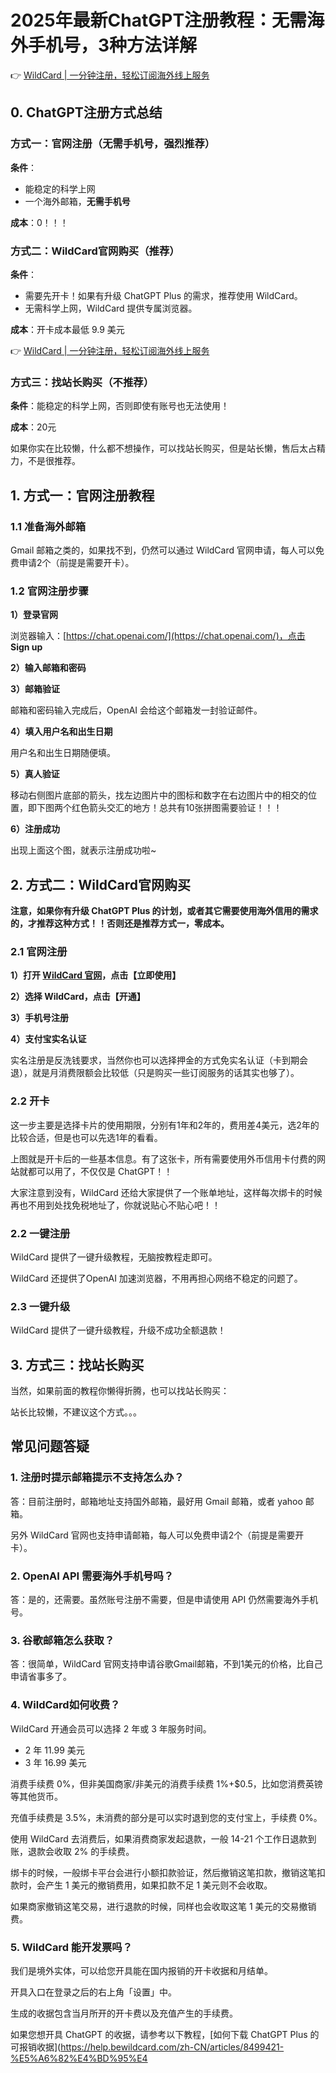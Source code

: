 # 2025年最新ChatGPT注册教程：无需海外手机号，3种方法详解

👉 [WildCard | 一分钟注册，轻松订阅海外线上服务](https://bbtdd.com/WildCard)

## 0. ChatGPT注册方式总结

### 方式一：官网注册（无需手机号，强烈推荐）

**条件**：
- 能稳定的科学上网
- 一个海外邮箱，**无需手机号**

**成本**：0！！！

### 方式二：WildCard官网购买（推荐）

**条件**：
- 需要先开卡！如果有升级 ChatGPT Plus 的需求，推荐使用 WildCard。
- 无需科学上网，WildCard 提供专属浏览器。

**成本**：开卡成本最低 9.9 美元

👉 [WildCard | 一分钟注册，轻松订阅海外线上服务](https://bbtdd.com/WildCard)

### 方式三：找站长购买（不推荐）

**条件**：能稳定的科学上网，否则即使有账号也无法使用！

**成本**：20元

如果你实在比较懒，什么都不想操作，可以找站长购买，但是站长懒，售后太占精力，不是很推荐。

## 1. 方式一：官网注册教程

### 1.1 准备海外邮箱

Gmail 邮箱之类的，如果找不到，仍然可以通过 WildCard 官网申请，每人可以免费申请2个（前提是需要开卡）。

### 1.2 官网注册步骤

**1）登录官网**

浏览器输入：[https://chat.openai.com/](https://chat.openai.com/)，点击 **Sign up**



**2）输入邮箱和密码**





**3）邮箱验证**

邮箱和密码输入完成后，OpenAI 会给这个邮箱发一封验证邮件。



**4）填入用户名和出生日期**

用户名和出生日期随便填。



**5）真人验证**

移动右侧图片底部的箭头，找左边图片中的图标和数字在右边图片中的相交的位置，即下图两个红色箭头交汇的地方！总共有10张拼图需要验证！！！



**6）注册成功**

出现上面这个图，就表示注册成功啦~



## 2. 方式二：WildCard官网购买

**注意，如果你有升级 ChatGPT Plus 的计划，或者其它需要使用海外信用的需求的，才推荐这种方式！！否则还是推荐方式一，零成本。**

### 2.1 官网注册

**1）打开 [WildCard 官网](https://bbtdd.com/WildCard)，点击【立即使用】**



**2）选择 WildCard，点击【开通】**





**3）手机号注册**



**4）支付宝实名认证**

实名注册是反洗钱要求，当然你也可以选择押金的方式免实名认证（卡到期会退），就是月消费限额会比较低（只是购买一些订阅服务的话其实也够了）。







### 2.2 开卡

这一步主要是选择卡片的使用期限，分别有1年和2年的，费用差4美元，选2年的比较合适，但是也可以先选1年的看看。





上图就是开卡后的一些基本信息。有了这张卡，所有需要使用外币信用卡付费的网站就都可以用了，不仅仅是 ChatGPT！！

大家注意到没有，WildCard 还给大家提供了一个账单地址，这样每次绑卡的时候再也不用到处找免税地址了，你就说贴心不贴心吧！！

### 2.2 一键注册

WildCard 提供了一键升级教程，无脑按教程走即可。



WildCard 还提供了OpenAI 加速浏览器，不用再担心网络不稳定的问题了。

### 2.3 一键升级

WildCard 提供了一键升级教程，升级不成功全额退款！



## 3. 方式三：找站长购买

当然，如果前面的教程你懒得折腾，也可以找站长购买：



站长比较懒，不建议这个方式。。。

## 常见问题答疑

### 1. 注册时提示邮箱提示不支持怎么办？

答：目前注册时，邮箱地址支持国外邮箱，最好用 Gmail 邮箱，或者 yahoo 邮箱。

另外 WildCard 官网也支持申请邮箱，每人可以免费申请2个（前提是需要开卡）。

### 2. OpenAI API 需要海外手机号吗？

答：是的，还需要。虽然账号注册不需要，但是申请使用 API 仍然需要海外手机号。

### 3. 谷歌邮箱怎么获取？

答：很简单，WildCard 官网支持申请谷歌Gmail邮箱，不到1美元的价格，比自己申请省事多了。

### 4. WildCard如何收费？

WildCard 开通会员可以选择 2 年或 3 年服务时间。

- 2 年 11.99 美元
- 3 年 16.99 美元

消费手续费 0%，但非美国商家/非美元的消费手续费 1%+$0.5，比如您消费英镑等其他货币。

充值手续费是 3.5%，未消费的部分是可以实时退到您的支付宝上，手续费 0%。

使用 WildCard 去消费后，如果消费商家发起退款，一般 14-21 个工作日退款到账，退款会收取 2% 的手续费。

绑卡的时候，一般绑卡平台会进行小额扣款验证，然后撤销这笔扣款，撤销这笔扣款时，会产生 1 美元的撤销费用，如果扣款不足 1 美元则不会收取。

如果商家撤销这笔交易，进行退款的时候，同样也会收取这笔 1 美元的交易撤销费。

### 5. WildCard 能开发票吗？

我们是境外实体，可以给您开具能在国内报销的开卡收据和月结单。

开具入口在登录之后的右上角「设置」中。

生成的收据包含当月所开的开卡费以及充值产生的手续费。

如果您想开具 ChatGPT 的收据，请参考以下教程，[如何下载 ChatGPT Plus 的可报销收据](https://help.bewildcard.com/zh-CN/articles/8499421-%E5%A6%82%E4%BD%95%E4